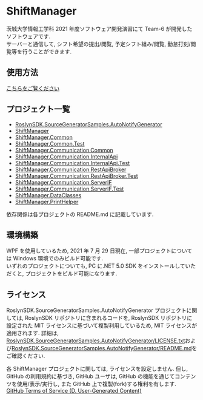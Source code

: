 # ShiftManager

茨城大学情報工学科 2021 年度ソフトウェア開発演習にて Team-6 が開発したソフトウェアです.  
サーバーと通信して, シフト希望の提出/閲覧, 予定シフト組み/閲覧, 勤怠打刻/閲覧等を行うことができます.

## 使用方法

[こちらをご覧ください](./ShiftManager/HowToUse.md)

## プロジェクト一覧

- [RoslynSDK.SourceGeneratorSamples.AutoNotifyGenerator](./RoslynSDK.SourceGeneratorSamples.AutoNotifyGenerator/README.md)
- [ShiftManager](./ShiftManager/README.md)
- [ShiftManager.Common](./ShiftManager.Common/README.md)
- [ShiftManager.Common.Test](./ShiftManager.Common.Test/README.md)
- [ShiftManager.Communication.Common](./ShiftManager.Communication.Common/README.md)
- [ShiftManager.Communication.InternalApi](./ShiftManager.Communication.InternalApi/README.md)
- [ShiftManager.Communication.InternalApi.Test](./ShiftManager.Communication.InternalApi.Test/README.md)
- [ShiftManager.Communication.RestApiBroker](./ShiftManager.Communication.RestApiBroker/README.md)
- [ShiftManager.Communication.RestApiBroker.Test](./ShiftManager.Communication.RestApiBroker.Test/README.md)
- [ShiftManager.Communication.ServerIF](./ShiftManager.Communication.ServerIF/README.md)
- [ShiftManager.Communication.ServerIF.Test](./ShiftManager.Communication.ServerIF.Test/README.md)
- [ShiftManager.DataClasses](./ShiftManager.DataClasses/README.md)
- [ShiftManager.PrintHelper](./ShiftManager.PrintHelper/README.md)

依存関係は各プロジェクトの README.md に記載しています.

## 環境構築

WPF を使用しているため, 2021 年 7 月 29 日現在, 一部プロジェクトについては Windows 環境でのみビルド可能です.  
いずれのプロジェクトについても, PC に.NET 5.0 SDK をインストールしていただくと, プロジェクトをビルド可能になります.

## ライセンス

RoslynSDK.SourceGeneratorSamples.AutoNotifyGenerator プロジェクトに関しては, RoslynSDK リポジトリに含まれるコードを, RoslynSDK リポジトリに設定された MIT ライセンスに基づいて複製利用しているため, MIT ライセンスが適用されます. 詳細は, [RoslynSDK.SourceGeneratorSamples.AutoNotifyGenerator/LICENSE.txt](./RoslynSDK.SourceGeneratorSamples.AutoNotifyGenerator/LICENSE.txt)および[RoslynSDK.SourceGeneratorSamples.AutoNotifyGenerator/README.md](./RoslynSDK.SourceGeneratorSamples.AutoNotifyGenerator/README.md)をご確認ください.

各 ShiftManager プロジェクトに関しては, ライセンスを設定しません. 但し, GitHub の利用規約に基づき, GitHub ユーザは, GitHub の機能を通じてコンテンツを使用/表示/実行し, また GitHub 上で複製(fork)する権利を有します.  
[GitHub Terms of Service (D. User-Generated Content)](https://docs.github.com/en/github/site-policy/github-terms-of-service#d-user-generated-content)
